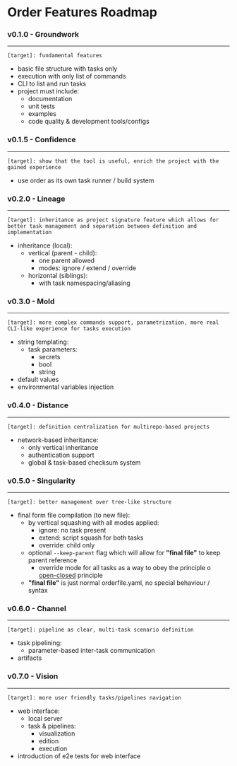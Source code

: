 # Order Features Roadmap

### v0.1.0 - Groundwork
----
`[target]: fundamental features`
- basic file structure with tasks only
- execution with only list of commands
- CLI to list and run tasks
- project must include:
    - documentation
    - unit tests
    - examples
    - code quality & development tools/configs

### v0.1.5 - Confidence
----
`[target]: show that the tool is useful, enrich the project with the gained experience`
- use order as its own task runner / build system

### v0.2.0 - Lineage
----
`[target]: inheritance as project signature feature which allows for better task management and separation between definition and implementation`
- inheritance (local):
    - vertical (parent - child):
        - one parent allowed
        - modes: ignore / extend / override
    - horizontal (siblings):
        - with task namespacing/aliasing

### v0.3.0 - Mold
----
`[target]: more complex commands support, parametrization, more real CLI-like experience for tasks execution`
- string templating:
    - task parameters:
        - secrets
        - bool
        - string
- default values
- environmental variables injection

### v0.4.0 - Distance
----
`[target]: definition centralization for multirepo-based projects`
- network-based inheritance:
    - only vertical inheritance
    - authentication support
    - global & task-based checksum system

### v0.5.0 - Singularity
----
`[target]: better management over tree-like structure`
- final form file compilation (to new file):
    - by vertical squashing with all modes applied:
        - ignore: no task present
        - extend: script squash for both tasks
        - override: child only
    - optional `--keep-parent` flag which will allow for **"final file"** to keep parent reference
        - override mode for all tasks as a way to obey the principle o [open-closed](https://en.wikipedia.org/wiki/Open%E2%80%93closed_principle) principle
    - **"final file"** is just normal orderfile.yaml, no special behaviour / syntax

### v0.6.0 - Channel
----
`[target]: pipeline as clear, multi-task scenario definition`
- task pipelining:
    - parameter-based inter-task communication
- artifacts

### v0.7.0 - Vision
----
`[target]: more user friendly tasks/pipelines navigation`
- web interface:
    - local server
    - task & pipelines:
        - visualization
        - edition
        - execution
- introduction of e2e tests for web interface